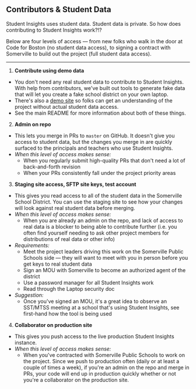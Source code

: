 ## Contributors & Student Data

Student Insights uses student data. Student data is private. So how does contributing to Student Insights work?!?

Below are four levels of access — from new folks who walk in the door at Code for Boston (no student data access), to signing a contract with Somerville to build out the project (full student data access).

----

1. __Contribute using demo data__

  + You don't need any real student data to contribute to Student Insights. With help from contributors, we've built out tools to generate fake data that will let you create a fake school district on your own laptop.
  + There's also a [demo site](https://somerville-teacher-tool-demo.herokuapp.com) so folks can get an understanding of the project without actual student data access.
  + See the main README for more information about both of these things.

2. __Admin on repo__

  + This lets you merge in PRs to `master` on GitHub. It doesn't give you access to student data, but the changes you merge in are quickly surfaced to the principals and teachers who use Student Insights.
  + _When this level of access makes sense:_
    + When you regularly submit high-quality PRs that don't need a lot of back-and-forth revision
    + When your PRs consistently fall under the project priority areas


3. __Staging site access, SFTP site keys, test account__

  + This gives you read access to all of the student data in the Somerville School District. You can use the staging site to see how your changes will look against real student data before merging.
  + _When this level of access makes sense:_
    + When you are already an admin on the repo, and lack of access to real data is a blocker to being able to contribute further (i.e. you often find yourself needing to ask other project members for distributions of real data or other info)
  + _Requirements:_
    + Meet the project leaders driving this work on the Somerville Public Schools side — they will want to meet with you in person before you get keys to real student data
    + Sign an MOU with Somerville to become an authorized agent of the district
    + Use a password manager for all Student Insights work
    + Read through the Laptop security doc
  + _Suggestion:_
    + Once you've signed an MOU, it's a great idea to observe an SST/MTSS meeting at a school that's using Student Insights, see first-hand how the tool is being used


4. __Collaborator on production site__

  + This gives you push access to the live production Student Insights instance.
  + _When this level of access makes sense:_
    + When you've contracted with Somerville Public Schools to work on the project. Since we push to production often (daily or at least a couple of times a week), if you're an admin on the repo and merge in PRs, your code will end up in production quickly whether or not you're a collaborator on the production site.
